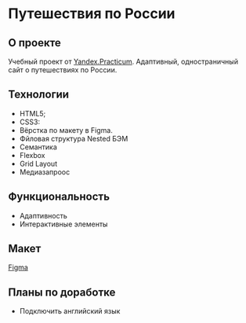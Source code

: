 # Путешествия по России
## О проекте
Учебный проект от [Yandex.Practicum](https://practicum.yandex.ru/web/, "Practicum"). Адаптивный, одностраничный сайт о путешествиях по России.
## Технологии
+ HTML5;
+ CSS3:
+ Вёрстка по макету в Figma.
+ Фйловая структура Nested БЭМ
+ Семантика
+ Flexbox
+ Grid Layout
+ Медиазапроос
## Функциональность
+ Адаптивность
+ Интерактивные элементы
## Макет 
[Figma](https://www.figma.com/file/5S2WSbEFL6awjVWJ0NWL8Q/Sprint-3_-Russia-_-desktop-%2B-mobile?node-id=28503%3A0&t=tmB0NG0ZCBw8ZXe3-0, "Figma")
## Планы по доработке
+ Подключить английский язык
